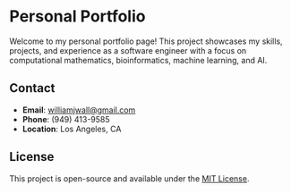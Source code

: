 # Personal Portfolio

Welcome to my personal portfolio page! This project showcases my skills, projects, and experience as a software engineer with a focus on computational mathematics, bioinformatics, machine learning, and AI.

## Contact

- **Email**: [williamjwall@gmail.com](mailto:williamjwall@gmail.com)
- **Phone**: (949) 413-9585
- **Location**: Los Angeles, CA

## License

This project is open-source and available under the [MIT License](LICENSE).
